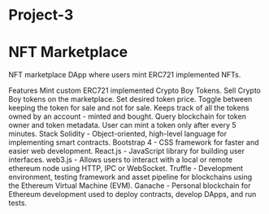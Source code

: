 # Project-3

# NFT Marketplace

NFT marketplace DApp where users mint ERC721 implemented NFTs.



Features
Mint custom ERC721 implemented Crypto Boy Tokens.
Sell Crypto Boy tokens on the marketplace.
Set desired token price.
Toggle between keeping the token for sale and not for sale.
Keeps track of all the tokens owned by an account - minted and bought.
Query blockchain for token owner and token metadata.
User can mint a token only after every 5 minutes.
Stack
Solidity - Object-oriented, high-level language for implementing smart contracts.
Bootstrap 4 - CSS framework for faster and easier web development.
React.js - JavaScript library for building user interfaces.
web3.js - Allows users to interact with a local or remote ethereum node using HTTP, IPC or WebSocket.
Truffle - Development environment, testing framework and asset pipeline for blockchains using the Ethereum Virtual Machine (EVM).
Ganache - Personal blockchain for Ethereum development used to deploy contracts, develop DApps, and run tests.

